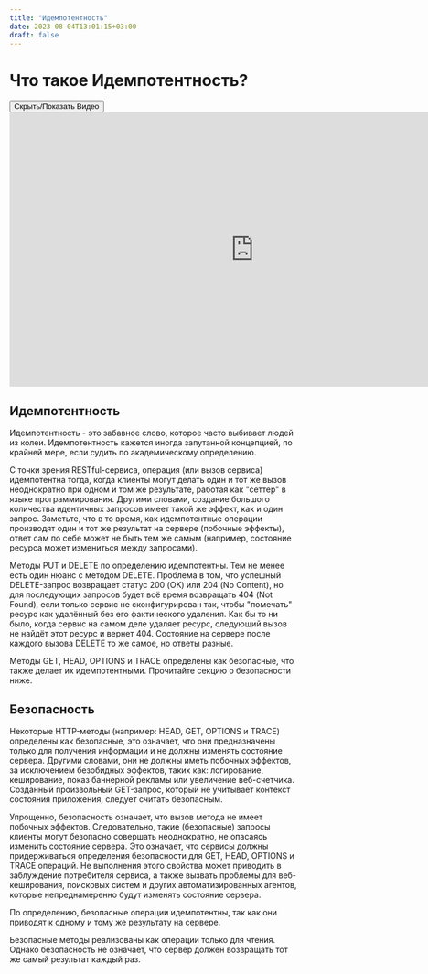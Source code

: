 ```yaml
---
title: "Идемпотентность"
date: 2023-08-04T13:01:15+03:00
draft: false
---
```


# Что такое Идемпотентность? 

<div class="mt-3">
  <button class="btn btn-outline-primary btn-sm" data-bs-toggle="collapse" href="#video1" aria-expanded="false" aria-controls="collapseExample">Скрыть/Показать
    Видео</button>
</div>
<div id="video1" class="collapse show in">
  <iframe class="mt-3" width="853" height="480" src="https://www.youtube.com/embed/6dVNdFwqeKs" frameborder="0"
    allowfullscreen></iframe>
</div>

## Идемпотентность
Идемпотентность - это забавное слово, которое часто выбивает людей из
колеи. Идемпотентность кажется иногда запутанной концепцией, по крайней мере,
если судить по академическому определению.

С точки зрения RESTful-сервиса, операция (или вызов сервиса) идемпотентна тогда,
когда клиенты могут делать один и тот же вызов неоднократно при одном и том же
результате, работая как "сеттер" в языке программирования. Другими словами, создание
большого количества идентичных запросов имеет такой же эффект, как и один запрос.
Заметьте, что в то время, как идемпотентные операции производят один и тот же
результат на сервере (побочные эффекты), ответ сам по себе может не быть тем же
самым (например, состояние ресурса может измениться между запросами).

Методы PUT и DELETE по определению идемпотентны. Тем не менее есть один нюанс с
методом DELETE. Проблема в том, что успешный DELETE-запрос возвращает статус 200 (OK)
или 204 (No Content), но для последующих запросов будет всё время возвращать 404 (Not Found),
если только сервис не сконфигурирован так, чтобы "помечать" ресурс как
удалённый без его фактического удаления. Как бы то ни было, когда сервис на самом
деле удаляет ресурс, следующий вызов не найдёт этот ресурс и вернет 404. Состояние
на сервере после каждого вызова DELETE то же самое, но ответы разные.

Методы GET, HEAD, OPTIONS и TRACE определены как безопасные, что также делает их
идемпотентными. Прочитайте секцию о безопасности ниже.

## Безопасность

Некоторые HTTP-методы (например: HEAD, GET, OPTIONS и TRACE) определены как безопасные,
это означает, что они предназначены только для получения информации и не должны изменять состояние сервера.
Другими словами, они не должны иметь побочных эффектов, за исключением безобидных эффектов, таких как:
логирование, кеширование, показ баннерной рекламы или увеличение веб-счетчика.
Созданный произвольный GET-запрос, который не учитывает контекст состояния приложения, следует считать
безопасным.

Упрощенно, безопасность означает, что вызов метода не имеет побочных эффектов. Следовательно, 
такие (безопасные) запросы клиенты могут безопасно совершать неоднократно, не опасаясь изменить состояние
сервера. Это означает, что сервисы должны придерживаться определения безопасности для GET, HEAD, OPTIONS
и TRACE операций. Не выполнения этого свойства может приводить в заблуждение потребителя сервиса, а также
вызвать проблемы для веб-кеширования, поисковых систем и других автоматизированных агентов, которые
непреднамеренно будут изменять состояние сервера.

По определению, безопасные операции идемпотентны, так как они приводят к одному и тому же результату на сервере.

Безопасные методы реализованы как операции только для чтения. Однако безопасность не означает, что сервер должен 
возвращать тот же самый результат каждый раз.